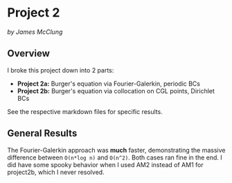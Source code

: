 # Project 2

_by James McClung_

## Overview

I broke this project down into 2 parts:

- **Project 2a:** Burger's equation via Fourier-Galerkin, periodic BCs
- **Project 2b:** Burger's equation via collocation on CGL points, Dirichlet BCs

See the respective markdown files for specific results.

## General Results

The Fourier-Galerkin approach was **much** faster, demonstrating the massive difference between `O(n*log n)` and `O(n^2)`. Both cases ran fine in the end. I did have some spooky behavior when I used AM2 instead of AM1 for project2b, which I never resolved. 